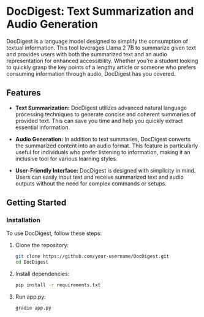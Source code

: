 # DocDigest: Text Summarization and Audio Generation

DocDigest is a language model designed to simplify the consumption of textual information. This tool leverages Llama 2 7B to summarize given text and provides users with both the summarized text and an audio representation for enhanced accessibility. Whether you're a student looking to quickly grasp the key points of a lengthy article or someone who prefers consuming information through audio, DocDigest has you covered.

## Features

- **Text Summarization:** DocDigest utilizes advanced natural language processing techniques to generate concise and coherent summaries of provided text. This can save you time and help you quickly extract essential information.

- **Audio Generation:** In addition to text summaries, DocDigest converts the summarized content into an audio format. This feature is particularly useful for individuals who prefer listening to information, making it an inclusive tool for various learning styles.

- **User-Friendly Interface:** DocDigest is designed with simplicity in mind. Users can easily input text and receive summarized text and audio outputs without the need for complex commands or setups.

## Getting Started

### Installation

To use DocDigest, follow these steps:

1. Clone the repository:

    ```bash
    git clone https://github.com/your-username/DocDigest.git
    cd DocDigest
    ```

2. Install dependencies:

    ```bash
    pip install -r requirements.txt
    ```
3. Run app.py:
   ```bash
   gradio app.py
   ```

